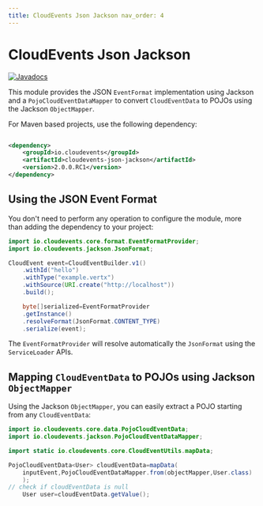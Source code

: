 ```yaml
---
title: CloudEvents Json Jackson nav_order: 4
---
```


# CloudEvents Json Jackson

[![Javadocs](http://www.javadoc.io/badge/io.cloudevents/cloudevents-json-jackson.svg?color=green)](http://www.javadoc.io/doc/io.cloudevents/cloudevents-json-jackson)

This module provides the JSON `EventFormat` implementation using Jackson and a `PojoCloudEventDataMapper` to
convert `CloudEventData` to POJOs using the Jackson `ObjectMapper`.

For Maven based projects, use the following dependency:

```xml

<dependency>
    <groupId>io.cloudevents</groupId>
    <artifactId>cloudevents-json-jackson</artifactId>
    <version>2.0.0.RC1</version>
</dependency>
```

## Using the JSON Event Format

You don't need to perform any operation to configure the module, more than adding the dependency to your project:

```java
import io.cloudevents.core.format.EventFormatProvider;
import io.cloudevents.jackson.JsonFormat;

CloudEvent event=CloudEventBuilder.v1()
    .withId("hello")
    .withType("example.vertx")
    .withSource(URI.create("http://localhost"))
    .build();

    byte[]serialized=EventFormatProvider
    .getInstance()
    .resolveFormat(JsonFormat.CONTENT_TYPE)
    .serialize(event);
```

The `EventFormatProvider` will resolve automatically the `JsonFormat` using the `ServiceLoader` APIs.

## Mapping `CloudEventData` to POJOs using Jackson `ObjectMapper`

Using the Jackson `ObjectMapper`, you can easily extract a POJO starting from any `CloudEventData`:

```java
import io.cloudevents.core.data.PojoCloudEventData;
import io.cloudevents.jackson.PojoCloudEventDataMapper;

import static io.cloudevents.core.CloudEventUtils.mapData;

PojoCloudEventData<User> cloudEventData=mapData(
    inputEvent,PojoCloudEventDataMapper.from(objectMapper,User.class)
    );
// check if cloudEventData is null
    User user=cloudEventData.getValue();
```
